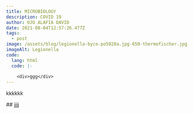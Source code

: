 ```yaml
---
title: MICROBIOLOGY
description: COVID 19
author: OJO ALAFIA DAVID
date: 2021-08-04T12:57:26.477Z
tags:
  - post
image: /assets/blog/legionella-byce-po5028a.jpg-650-thermofischer.jpg
imageAlt: Legionella
code:
  lang: html
  code: |-
    
    <div>ggg</div>
---
```

kkkkkk

\## jjjj